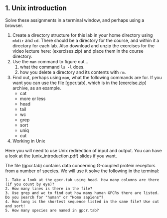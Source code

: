 ## 1. Unix introduction

Solve these assignments in a terminal window, and perhaps using a browser.
1. Create a directory structure for this lab in your home directory using `mkdir` and `cd`. There should be a directory for the course, and within it a directory for each lab. Also download and unzip the exercises for the video lecture here: (exercises.zip)​ and place them in the course directory. 
2. Use the `man` command to figure out...
	1. what the command `ls -l` does.
	2. how you delete a directory and its contents with `rm`.
3. Find out, perhaps using​​ `man`, what the following commands are for. If you want you can use the file [gpcr.tab], which is in the [exercise.zip] archive, as an example.
   * cat
   * more or less
   * head
   * tail
   * wc
   * grep
   * sort​
   * uniq
   * cut​
​​
4. Working in Unix

Here you will need to use Unix redirection of input and output. You can have a look at the (unix_introduction.pdf)​ slides if you want.

The file (gpcr.tab)​​ contains data concerning G-coupled protein receptors from a number of species. We will use it solve the following in the terminal:

	1. Take a look at the gpcr.tab using head. How many columns are there (if you count by eye)? 
	2. How many lines is there in the file?
	3. Use grep and wc to find out how many human GPCRs there are listed. Do you search for "human" or "Homo sapiens"?
	4. How long is the shortest sequence listed in the same file? Use cut and sort!
	5. How many species are named in gpcr.tab?
